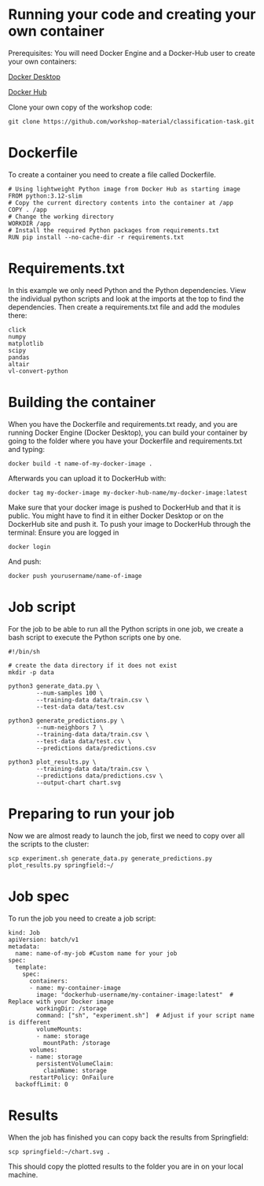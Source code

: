 # Running your code and creating your own container

Prerequisites:
You will need Docker Engine and a Docker-Hub user to create your own containers:

[Docker Desktop](https://www.docker.com/products/docker-desktop/)

[Docker Hub](https://hub.docker.com/)

Clone your own copy of the workshop code:
```
git clone https://github.com/workshop-material/classification-task.git
```

# Dockerfile

To create a container you need to create a file called Dockerfile.
```
# Using lightweight Python image from Docker Hub as starting image
FROM python:3.12-slim
# Copy the current directory contents into the container at /app
COPY . /app
# Change the working directory
WORKDIR /app
# Install the required Python packages from requirements.txt
RUN pip install --no-cache-dir -r requirements.txt
```
# Requirements.txt
In this example we only need Python and the Python dependencies. View the individual python scripts and look at the imports at the top to find the dependencies.
Then create a requirements.txt file and add the modules there:

```
click
numpy
matplotlib
scipy
pandas
altair
vl-convert-python
```
# Building the container

When you have the Dockerfile and requirements.txt ready, and you are running Docker Engine (Docker Desktop), you can build your container by going to the folder where you have your Dockerfile and requirements.txt and typing:
```
docker build -t name-of-my-docker-image .

```
Afterwards you can upload it to DockerHub with:
```
docker tag my-docker-image my-docker-hub-name/my-docker-image:latest
```
Make sure that your docker image is pushed to DockerHub and that it is public. You might have to find it in either Docker Desktop or on the DockerHub site and push it.
To push your image to DockerHub through the terminal:
Ensure you are logged in
```
docker login
```
And push:
```
docker push yourusername/name-of-image
```

# Job script
For the job to be able to run all the Python scripts in one job, we create a bash script to execute the Python scripts one by one.
```
#!/bin/sh

# create the data directory if it does not exist
mkdir -p data

python3 generate_data.py \
        --num-samples 100 \
        --training-data data/train.csv \
        --test-data data/test.csv

python3 generate_predictions.py \
        --num-neighbors 7 \
        --training-data data/train.csv \
        --test-data data/test.csv \
        --predictions data/predictions.csv

python3 plot_results.py \
        --training-data data/train.csv \
        --predictions data/predictions.csv \
        --output-chart chart.svg
```
# Preparing to run your job

Now we are almost ready to launch the job, first we need to copy over all the scripts to the cluster:

```
scp experiment.sh generate_data.py generate_predictions.py plot_results.py springfield:~/
```

# Job spec
To run the job you need to create a job script:
```
kind: Job
apiVersion: batch/v1
metadata:
  name: name-of-my-job #Custom name for your job
spec:
  template:
    spec:
      containers:
      - name: my-container-image
        image: "dockerhub-username/my-container-image:latest"  # Replace with your Docker image
        workingDir: /storage
        command: ["sh", "experiment.sh"]  # Adjust if your script name is different
        volumeMounts:
        - name: storage
          mountPath: /storage
      volumes:
      - name: storage
        persistentVolumeClaim:
          claimName: storage
      restartPolicy: OnFailure
  backoffLimit: 0
````
# Results

When the job has finished you can copy back the results from Springfield:
```
scp springfield:~/chart.svg .
```
This should copy the plotted results to the folder you are in on your local machine.
